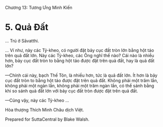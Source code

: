  

Chương 13: Tương Ưng Minh Kiến

# 5\. Quả Ðất

… Trú ở Sāvatthi.

… Ví như, này các Tỷ-kheo, có người đặt bảy cục đất tròn lớn bằng hột táo trên quả đất lớn. Này các Tỷ-kheo, các Ông nghĩ thế nào? Cái nào là nhiều hơn, bảy cục đất tròn to bằng hột táo được đặt trên quả đất, hay là quả đất lớn?

—Chính cái này, bạch Thế Tôn, là nhiều hơn, tức là quả đất lớn. Ít hơn là bảy cục đất tròn to bằng hột táo được đặt trên quả đất. Không phải một trăm lần, không phải một ngàn lần, không phải một trăm ngàn lần, có thể sánh bằng khi so sánh quả đất lớn với bảy cục đất tròn được đặt trên quả đất.

—Cũng vậy, này các Tỷ-kheo …

Hòa thượng Thích Minh Châu dịch Việt.

Prepared for SuttaCentral by Blake Walsh.